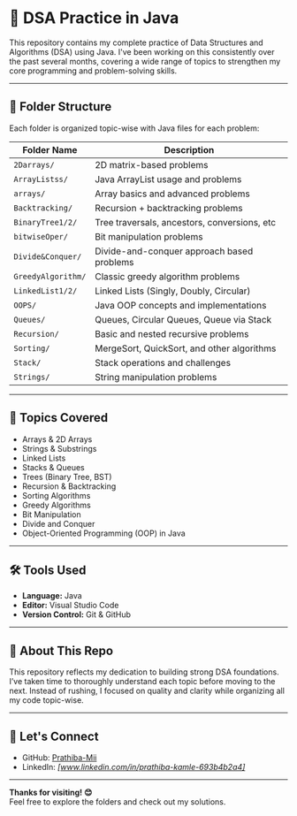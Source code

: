 # 🚀 DSA Practice in Java

This repository contains my complete practice of Data Structures and Algorithms (DSA) using Java. I've been working on this consistently over the past several months, covering a wide range of topics to strengthen my core programming and problem-solving skills.

---

## 📁 Folder Structure

Each folder is organized topic-wise with Java files for each problem:

| Folder Name        | Description                                  |
|--------------------|----------------------------------------------|
| `2Darrays/`        | 2D matrix-based problems                     |
| `ArrayListss/`     | Java ArrayList usage and problems            |
| `arrays/`          | Array basics and advanced problems           |
| `Backtracking/`    | Recursion + backtracking problems            |
| `BinaryTree1/2/`   | Tree traversals, ancestors, conversions, etc |
| `bitwiseOper/`     | Bit manipulation problems                    |
| `Divide&Conquer/`  | Divide-and-conquer approach based problems   |
| `GreedyAlgorithm/` | Classic greedy algorithm problems            |
| `LinkedList1/2/`   | Linked Lists (Singly, Doubly, Circular)      |
| `OOPS/`            | Java OOP concepts and implementations        |
| `Queues/`          | Queues, Circular Queues, Queue via Stack     |
| `Recursion/`       | Basic and nested recursive problems          |
| `Sorting/`         | MergeSort, QuickSort, and other algorithms   |
| `Stack/`           | Stack operations and challenges              |
| `Strings/`         | String manipulation problems                 |

---

## 📌 Topics Covered

- Arrays & 2D Arrays
- Strings & Substrings
- Linked Lists
- Stacks & Queues
- Trees (Binary Tree, BST)
- Recursion & Backtracking
- Sorting Algorithms
- Greedy Algorithms
- Bit Manipulation
- Divide and Conquer
- Object-Oriented Programming (OOP) in Java

---

## 🛠️ Tools Used

- **Language:** Java  
- **Editor:** Visual Studio Code  
- **Version Control:** Git & GitHub  

---

## 🌟 About This Repo

This repository reflects my dedication to building strong DSA foundations. I’ve taken time to thoroughly understand each topic before moving to the next. Instead of rushing, I focused on quality and clarity while organizing all my code topic-wise.

---

## 💬 Let's Connect

- GitHub: [Prathiba-Mii](https://github.com/Prathiba-Mii)
- LinkedIn: *[www.linkedin.com/in/prathiba-kamle-693b4b2a4]*

---

**Thanks for visiting! 😊**  
Feel free to explore the folders and check out my solutions.
